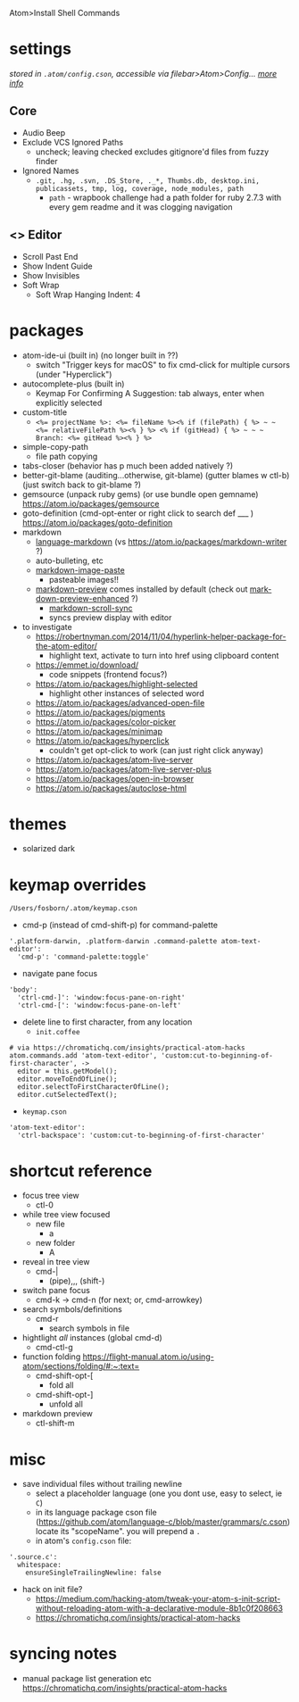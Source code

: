 Atom>Install Shell Commands

# settings
_stored in `.atom/config.cson`, accessible via filebar>Atom>Config..._
_[more info](https://flight-manual.atom.io/using-atom/sections/basic-customization/#:~:text=Global%20Configuration%20Settings&text=cson%20file%20in%20your%20~%2F,atom&text=directory.,-'*'%3A%20'core'&text=The%20configuration%20is%20grouped%20into,under%20scope%20named%20keys%20like%20.)_

## Core
* Audio Beep
* Exclude VCS Ignored Paths
  * uncheck; leaving checked excludes gitignore'd files from fuzzy finder
* Ignored Names
  * `.git, .hg, .svn, .DS_Store, ._*, Thumbs.db, desktop.ini, publicassets, tmp, log, coverage, node_modules, path`
    * `path` - wrapbook challenge had a path folder for ruby 2.7.3 with every gem readme and it was clogging navigation

## <> Editor
* Scroll Past End
* Show Indent Guide
* Show Invisibles
* Soft Wrap
  * Soft Wrap Hanging Indent: 4

# packages
* atom-ide-ui (built in) (no longer built in ??)
  * switch "Trigger keys for macOS" to fix cmd-click for multiple cursors (under "Hyperclick")
* autocomplete-plus (built in)
  * Keymap For Confirming A Suggestion: tab always, enter when explicitly selected
* custom-title
  * `<%= projectName %>: <%= fileName %><% if (filePath) { %> ~ ~ <%= relativeFilePath %><% } %> <% if (gitHead) { %> ~ ~ ~ Branch: <%= gitHead %><% } %>`
* simple-copy-path
  * file path copying
* tabs-closer (behavior has p much been added natively   ?)
* better-git-blame (auditing...otherwise, git-blame) (gutter blames w ctl-b) (just switch back to git-blame ?)
* gemsource (unpack ruby gems) (or use bundle open gemname) https://atom.io/packages/gemsource
* goto-definition (cmd-opt-enter or right click to search def ___ ) https://atom.io/packages/goto-definition
* markdown
  * [language-markdown](https://atom.io/packages/language-markdown) (vs https://atom.io/packages/markdown-writer ?)
  * auto-bulleting, etc
  * [markdown-image-paste](https://atom.io/packages/markdown-image-paste)
    * pasteable images!!
  * [markdown-preview](https://atom.io/packages/markdown-preview) comes installed by default (check out [mark-down-preview-enhanced](https://shd101wyy.github.io/markdown-preview-enhanced/#/) ?)
    * [markdown-scroll-sync](https://atom.io/packages/markdown-scroll-sync)
    * syncs preview display with editor
* to investigate
  * https://robertnyman.com/2014/11/04/hyperlink-helper-package-for-the-atom-editor/
    * highlight text, activate to turn into href using clipboard content
  * https://emmet.io/download/
    * code snippets (frontend focus?)
  * https://atom.io/packages/highlight-selected
    * highlight other instances of selected word
  * https://atom.io/packages/advanced-open-file
  * https://atom.io/packages/pigments
  * https://atom.io/packages/color-picker
  * https://atom.io/packages/minimap
  * https://atom.io/packages/hyperclick
    * couldn't get opt-click to work (can just right click anyway)
  * https://atom.io/packages/atom-live-server
  * https://atom.io/packages/atom-live-server-plus
  * https://atom.io/packages/open-in-browser
  * https://atom.io/packages/autoclose-html

# themes
* solarized dark

# keymap overrides
`/Users/fosborn/.atom/keymap.cson`
* cmd-p (instead of cmd-shift-p) for command-palette
```
'.platform-darwin, .platform-darwin .command-palette atom-text-editor':
  'cmd-p': 'command-palette:toggle'
```
* navigate pane focus
```
'body':
  'ctrl-cmd-]': 'window:focus-pane-on-right'
  'ctrl-cmd-[': 'window:focus-pane-on-left'
```
* delete line to first character, from any location
  * `init.coffee`
```
# via https://chromatichq.com/insights/practical-atom-hacks
atom.commands.add 'atom-text-editor', 'custom:cut-to-beginning-of-first-character', ->
  editor = this.getModel();
  editor.moveToEndOfLine();
  editor.selectToFirstCharacterOfLine();
  editor.cutSelectedText();
```
  * `keymap.cson`
```
'atom-text-editor':
  'ctrl-backspace': 'custom:cut-to-beginning-of-first-character'

```


# shortcut reference
* focus tree view
  * ctl-0
* while tree view focused
  * new file
    * a
  * new folder
    * A
* reveal in tree view
  * cmd-|
    * (pipe),,, (shift-\)
* switch pane focus
  * cmd-k -> cmd-n (for next; or, cmd-arrowkey)
* search symbols/definitions
  * cmd-r
    * search symbols in file
* hightlight _all_ instances (global cmd-d)
  * cmd-ctl-g
* function folding https://flight-manual.atom.io/using-atom/sections/folding/#:~:text=
  * cmd-shift-opt-[
    * fold all
  * cmd-shift-opt-]
    * unfold all
* markdown preview
  * ctl-shift-m


# misc
* save individual files without trailing newline
  * select a placeholder language (one you dont use, easy to select, ie `C`)
  * in its language package cson file (https://github.com/atom/language-c/blob/master/grammars/c.cson) locate its "scopeName". you will prepend a `.`
  * in atom's `config.cson` file:
```
'.source.c':
  whitespace:
    ensureSingleTrailingNewline: false
```
* hack on init file?
  * https://medium.com/hacking-atom/tweak-your-atom-s-init-script-without-reloading-atom-with-a-declarative-module-8b1c0f208663
  * https://chromatichq.com/insights/practical-atom-hacks

# syncing notes
* manual package list generation etc https://chromatichq.com/insights/practical-atom-hacks
